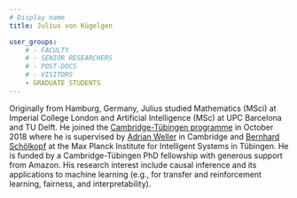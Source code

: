 ```yaml
---
# Display name
title: Julius von Kügelgen

user_groups:
    # - FACULTY
    # - SENIOR RESEARCHERS
    # - POST-DOCS
    # - VISITORS
    - GRADUATE STUDENTS
---
```




Originally from Hamburg, Germany, Julius studied Mathematics (MSci) at Imperial College London and Artificial Intelligence (MSc) at UPC Barcelona and TU Delft. He joined the [Cambridge-Tübingen programme](http://mlg.eng.cam.ac.uk/?page_id=1458) in October 2018 where he is supervised by [Adrian Weller](http://mlg.eng.cam.ac.uk/adrian/) in Cambridge and [Bernhard Schölkopf](https://is.tuebingen.mpg.de/person/bs) at the Max Planck Institute for Intelligent Systems in Tübingen. He is funded by a Cambridge-Tübingen PhD fellowship with generous support from Amazon. His research interest include causal inference and its applications to machine learning (e.g., for transfer and reinforcement learning, fairness, and interpretability).